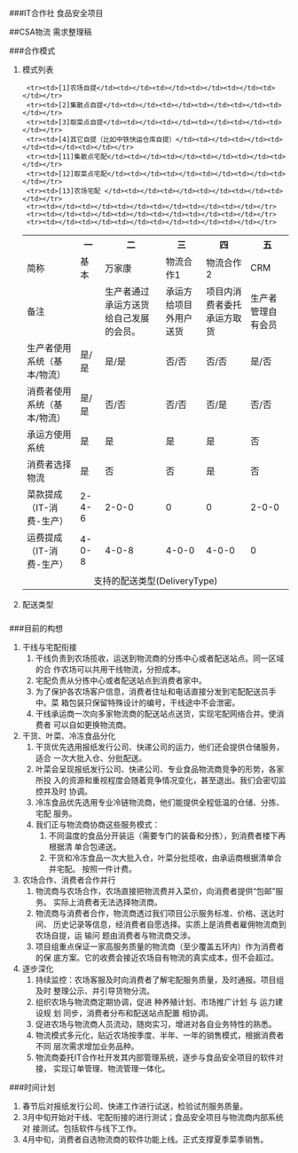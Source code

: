 ###IT合作社 食品安全项目

##CSA物流 
需求整理稿

###合作模式
1. 模式列表

	<table>
		<tr><th width=20%></th><th>一</th><th>二</th><th>三</th><th>四</th><th>五</th></tr>
		<tr><td>简称</td><td>基本</td><td>万家康</td><td>物流合作1</td><td>物流合作2</td><td>CRM</td></tr>
		<tr><td>备注</td><td></td><td>生产者通过承运方送货给自己发展的会员。</td><td>承运方给项目外用户送货</td><td>项目内消费者委托承运方取货</td><td>生产者管理自有会员</td></tr>
		<tr><td>生产者使用系统（基本/物流）</td><td>是/是</td><td>是/是</td><td>否/否</td><td>否/否</td><td>是/否</td></tr>
		<tr><td>消费者使用系统（基本/物流）</td><td>是/是</td><td>否/否</td><td>否/否</td><td>否/是</td><td>否/否</td></tr>
		<tr><td>承运方使用系统</td><td>是</td><td>是</td><td>是</td><td>是</td><td>否</td></tr>
		<tr><td>消费者选择物流</td><td>是</td><td>否</td><td>否</td><td>是</td><td>否</td></tr>
		<tr><td>菜款提成（IT-消费-生产）</td><td>2-4-6</td><td>2-0-0</td><td>0</td><td>0</td><td>2-0-0</td></tr>
		<tr><td>运费提成（IT-消费-生产）</td><td>4-0-8</td><td>4-0-8</td><td>4-0-0</td><td>4-0-0</td><td>0</td></tr>
		<tr><td colspan=6 align=center> 支持的配送类型(DeliveryType) </td></tr>

		<tr><td>[1]农场自提</td><td></td><td></td><td></td><td></td><td></td></tr>
		<tr><td>[2]集散点自提</td><td></td><td></td><td></td><td></td><td></td></tr>
		<tr><td>[3]取菜点自提</td><td></td><td></td><td></td><td></td><td></td></tr>
		<tr><td>[4]其它自提（比如中铁快运仓库自提）</td><td></td><td></td><td></td><td></td><td></td></tr>
		<tr><td>[11]集散点宅配</td><td></td><td></td><td></td><td></td><td></td></tr>
		<tr><td>[12]取菜点宅配</td><td></td><td></td><td></td><td></td><td></td></tr>
		<tr><td>[13]农场宅配 </td><td></td><td></td><td></td><td></td><td></td></tr>
		<tr><td></td><td></td><td></td><td></td><td></td><td></td></tr>
		<tr><td></td><td></td><td></td><td></td><td></td><td></td></tr>
		<tr><td></td><td></td><td></td><td></td><td></td><td></td></tr>
	</table>

2. 配送类型
###

###目前的构想  
1. 干线与宅配衔接
	1. 干线负责到农场揽收，运送到物流商的分拣中心或者配送站点。同一区域的合
作农场可以共用干线物流，分担成本。
	2. 宅配负责从分拣中心或者配送站点到消费者家中。
	3. 为了保护各农场客户信息，消费者住址和电话直接分发到宅配配送员手中。菜
箱包装只保留特殊设计的编号，干线途中不会泄密。
	4. 干线承运商一次向多家物流商的配送站点送货，实现宅配网络合并。使消费者
可以自如更换物流商。
2. 干货、叶菜、冷冻食品分化
	1. 干货优先选用报纸发行公司、快递公司的运力，他们还会提供仓储服务，适合
一次大批入仓、分批配送。
	2. 叶菜会呈现报纸发行公司、快递公司、专业食品物流商竞争的形势，各家所投
入的资源和重视程度会随着竞争情况变化，甚至退出。我们会密切监控并及时 协调。
	3. 冷冻食品优先选用专业冷链物流商，他们能提供全程低温的仓储、分拣、宅配
服务。
	4. 我们正与物流商协商这些服务模式：
		1. 不同温度的食品分开装运（需要专门的装备和分拣），到消费者楼下再根据清
单合包递送。
		2. 干货和冷冻食品一次大批入仓，叶菜分批揽收，由承运商根据清单合并宅配。
按照一件计费。
3. 农场合作、消费者合作并行
	1. 物流商与农场合作，农场直接把物流费并入菜价，向消费者提供“包邮”服务。
实际上消费者无法选择物流商。
	2. 物流商与消费者合作，物流商透过我们项目公示服务标准、价格、送达时间、
历史记录等信息，经消费者自愿选择。实质上是消费者雇佣物流商到农场自提，运
输问 题由消费者与物流商交涉。
	3. 项目组重点保证一家高服务质量的物流商（至少覆盖五环内）作为消费者的保
底方案。它的收费会接近农场自有物流的真实成本，但不会超过。
4. 逐步深化
	1. 持续监控：农场客服及时向消费者了解宅配服务质量，及时通报。项目组及时
整理公示、并引导货物分流。
	2. 组织农场与物流商定期协调，促进 种养殖计划、市场推广计划 与 运力建设规
划 同步，消费者分布和配送站点配置 相协调。
	3. 促进农场与物流商人员流动，随岗实习，增进对各自业务特性的熟悉。
	4. 物流模式多元化，贴近农场按季度、半年、一年的销售模式，根据消费者不同
层次需求增加业务品种。
	5. 物流商委托IT合作社开发其内部管理系统，逐步与食品安全项目的软件对接，
实现订单管理、物流管理一体化。

###时间计划
1. 春节后对报纸发行公司、快递工作进行试送，检验试剂服务质量。
2. 3月中旬开始对干线、宅配衔接的进行测试；食品安全项目与物流商内部系统对
接测试。包括软件与线下工作。
3. 4月中旬，消费者自选物流商的软件功能上线。正式支撑夏季菜季销售。